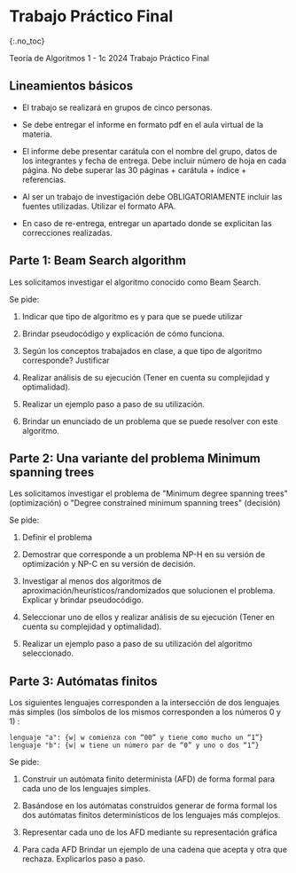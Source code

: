 Trabajo Práctico Final
======================

{:.no_toc}

Teoría de Algoritmos 1 - 1c 2024
Trabajo Práctico Final

## Lineamientos básicos

- El trabajo se realizará en grupos de cinco personas.

- Se debe entregar el informe en formato pdf en el aula virtual de la materia.

- El informe debe presentar carátula con el nombre del grupo, datos de los integrantes y  fecha de entrega. Debe incluir número de hoja en cada página. No debe superar las 30 páginas + carátula + índice + referencias.

- Al ser un trabajo de investigación debe OBLIGATORIAMENTE incluir las fuentes utilizadas. Utilizar el formato APA.

- En caso de re-entrega, entregar un apartado donde se explicitan las correcciones realizadas.

## Parte 1: Beam Search algorithm

Les solicitamos investigar el algoritmo conocido como Beam Search. 

Se pide:	

1. Indicar que tipo de algoritmo es y para que se puede utilizar

1. Brindar pseudocódigo y explicación de cómo funciona.

1. Según los conceptos trabajados en clase, a que tipo de algoritmo corresponde? Justificar

1. Realizar análisis de su ejecución (Tener en cuenta su complejidad y optimalidad).

1. Realizar un ejemplo paso a paso de su utilización.

1. Brindar un enunciado de un problema que se puede resolver con este algoritmo. 


## Parte 2: Una variante del problema Minimum spanning trees

Les solicitamos investigar el problema de "Minimum degree spanning trees" (optimización) o "Degree constrained minimum spanning trees" (decisión)

Se pide:

1. Definir el problema

1. Demostrar que corresponde a un problema NP-H en su versión de optimización y NP-C en su versión de decisión.

1. Investigar al menos dos algoritmos de aproximación/heurísticos/randomizados que solucionen el problema.  Explicar y brindar pseudocódigo.

1. Seleccionar uno de ellos y realizar análisis de su ejecución (Tener en cuenta su complejidad y optimalidad).

1. Realizar un ejemplo paso a paso de su utilización del algoritmo seleccionado.

## Parte 3: Autómatas finitos

Los siguientes lenguajes corresponden a la intersección de dos lenguajes más simples (los símbolos de los mismos corresponden a los números 0 y 1) :

	lenguaje "a": {w| w comienza con “00” y tiene como mucho un “1”} 
	lenguaje "b": {w| w tiene un número par de “0” y uno o dos “1”}

Se pide:

1. Construir un autómata finito determinista (AFD) de forma formal para cada uno de los lenguajes simples. 

1. Basándose en los autómatas construidos generar de forma formal los dos autómatas finitos determinísticos de los lenguajes más complejos.

1. Representar cada uno de los AFD mediante su representación gráfica

1. Para cada AFD Brindar un ejemplo de una cadena que acepta y otra que rechaza. Explicarlos paso a paso.

